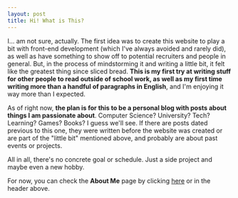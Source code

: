 ```yaml
---
layout: post
title: Hi! What is This?
---
```


I... am not sure, actually. The first idea was to create this website to play a bit with front-end development (which I've always avoided and rarely did), as well as have something to show off to potential recruiters and people in general. But, in the process of mindstorming it and writing a little bit, it felt like the greatest thing since sliced bread. **This is my first try at writing stuff for other people to read outside of school work, as well as my first time writing more than a handful of paragraphs in English**, and I'm enjoying it way more than I expected.

As of right now, **the plan is for this to be a personal blog with posts about things I am passionate about**. Computer Science? University? Tech? Learning? Games? Books? I guess we'll see. If there are posts dated previous to this one, they were written before the website was created or are part of the "little bit" mentioned above, and probably are about past events or projects.

All in all, there's no concrete goal or schedule. Just a side project and maybe even a new hobby.

For now, you can check the **About Me** page by clicking [here](/about-me) or in the header above.